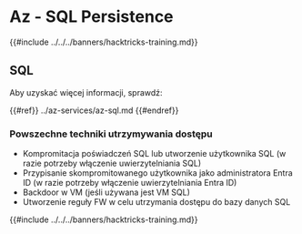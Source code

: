 # Az - SQL Persistence

{{#include ../../../banners/hacktricks-training.md}}

## SQL

Aby uzyskać więcej informacji, sprawdź:

{{#ref}}
../az-services/az-sql.md
{{#endref}}

### Powszechne techniki utrzymywania dostępu

- Kompromitacja poświadczeń SQL lub utworzenie użytkownika SQL (w razie potrzeby włączenie uwierzytelniania SQL)
- Przypisanie skompromitowanego użytkownika jako administratora Entra ID (w razie potrzeby włączenie uwierzytelniania Entra ID)
- Backdoor w VM (jeśli używana jest VM SQL)
- Utworzenie reguły FW w celu utrzymania dostępu do bazy danych SQL

{{#include ../../../banners/hacktricks-training.md}}
